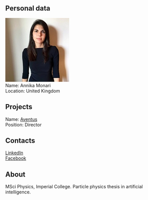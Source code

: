 ## Personal data
![annika monari photo](photo/annika_monari.jpg)  
Name:   Annika Monari  
Location: United Kingdom  
## Projects 
Name: [Aventus](../projects/aventus.md)  
Position: Director   
## Contacts
[LinkedIn](https://www.linkedin.com/in/annikamonari/)      
[Facebook](https://www.facebook.com/annika.monari)  
## About
MSci Physics, Imperial College. Particle physics thesis in artificial intelligence.
